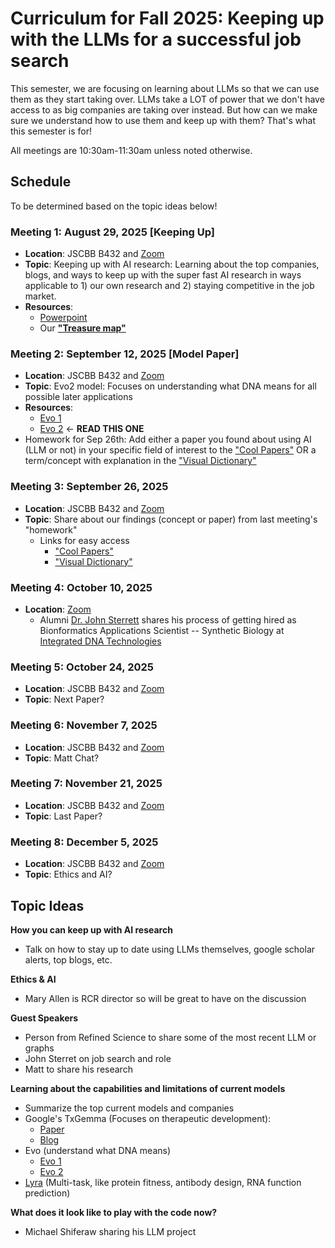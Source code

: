 # Curriculum for Fall 2025: Keeping up with the LLMs for a successful job search

This semester, we are focusing on learning about LLMs so that we can use them as they start taking over. LLMs take a LOT of power that we don't have access to as big companies are taking over instead. But how can we make sure we understand how to use them and keep up with them? That's what this semester is for!

All meetings are 10:30am-11:30am unless noted otherwise.

## Schedule
To be determined based on the topic ideas below!
### Meeting 1: August 29, 2025 [Keeping Up]
* **Location**: JSCBB B432 and [Zoom](https://cuboulder.zoom.us/j/96039143941)
* **Topic**: Keeping up with AI research: Learning about the top companies, blogs, and ways to keep up with the super fast AI research in ways applicable to 1) our own research and 2) staying competitive in the job market.
* **Resources**:
  * [Powerpoint](https://docs.google.com/presentation/d/179OkrRgGHunCaI75E3qrCoqjb7ci9dKjFMNEDAKQtxU/edit?usp=sharing) 
  * Our **["Treasure map"](https://docs.google.com/document/d/1fm5BfjVD9CcuTxMit7AUtvsM4jS4qNVwG27RD7X6biM/edit?usp=sharing)**
### Meeting 2: September 12, 2025 [Model Paper]
* **Location**: JSCBB B432 and [Zoom](https://cuboulder.zoom.us/j/96039143941)
* **Topic**: Evo2 model: Focuses on understanding what DNA means for all possible later applications
* **Resources**:
  * [Evo 1](https://www.science.org/doi/10.1126/science.ado9336)
  * [Evo 2](https://arcinstitute.org/manuscripts/Evo2) <- **READ THIS ONE**
* Homework for Sep 26th: Add either a paper you found about using AI (LLM or not) in your specific field of interest to the ["Cool Papers"](https://docs.google.com/presentation/d/1OmjAQAaaAKedwcm8zwePoSjq2uYrcmU_XdcjJDO1Xuc/edit?usp=sharing) OR a term/concept with explanation in the ["Visual Dictionary"](https://docs.google.com/presentation/d/18GktKtegG00VJ-YeRNsjlSoRydSro1z7DQZ1CS_J1ng/edit?usp=sharing)

### Meeting 3: September 26, 2025 
* **Location**: JSCBB B432 and [Zoom](https://cuboulder.zoom.us/j/96039143941)
* **Topic**: Share about our findings (concept or paper) from last meeting's "homework"
  * Links for easy access
    * ["Cool Papers"](https://docs.google.com/presentation/d/1OmjAQAaaAKedwcm8zwePoSjq2uYrcmU_XdcjJDO1Xuc/edit?usp=sharing)
    * ["Visual Dictionary"](https://docs.google.com/presentation/d/18GktKtegG00VJ-YeRNsjlSoRydSro1z7DQZ1CS_J1ng/edit?usp=sharing)

### Meeting 4: October 10, 2025
* **Location**: [Zoom](https://cuboulder.zoom.us/j/96039143941)
  * Alumni [Dr. John Sterrett](https://sterrettjd.github.io/) shares his process of getting hired as Bionformatics Applications Scientist -- Synthetic Biology at [Integrated DNA Technologies](https://www.idtdna.com/page)

### Meeting 5: October 24, 2025
* **Location**: JSCBB B432 and [Zoom](https://cuboulder.zoom.us/j/96039143941)
* **Topic**: Next Paper?

### Meeting 6: November 7, 2025
* **Location**: JSCBB B432 and [Zoom](https://cuboulder.zoom.us/j/96039143941)
* **Topic**: Matt Chat?

### Meeting 7: November 21, 2025
* **Location**: JSCBB B432 and [Zoom](https://cuboulder.zoom.us/j/96039143941)
* **Topic**: Last Paper?

### Meeting 8: December 5, 2025
* **Location**: JSCBB B432 and [Zoom](https://cuboulder.zoom.us/j/96039143941)
* **Topic**: Ethics and AI?

## Topic Ideas
**How you can keep up with AI research**
* Talk on how to stay up to date using LLMs themselves, google scholar alerts, top blogs, etc.

**Ethics & AI**
* Mary Allen is RCR director so will be great to have on the discussion

**Guest Speakers**
* Person from Refined Science to share some of the most recent LLM or graphs
* John Sterret on job search and role
* Matt to share his research

**Learning about the capabilities and limitations of current models**
* Summarize the top current models and companies
* Google's TxGemma (Focuses on therapeutic development): 
  * [Paper](https://storage.googleapis.com/research-media/txgemma/txgemma-report.pdf)
  * [Blog](https://developers.googleblog.com/en/introducing-txgemma-open-models-improving-therapeutics-development/)
* Evo (understand what DNA means)
  * [Evo 1](https://www.science.org/doi/10.1126/science.ado9336)
  * [Evo 2](https://arcinstitute.org/manuscripts/Evo2)
* [Lyra](https://arxiv.org/abs/2503.16351) (Multi-task, like protein fitness, antibody design, RNA function prediction)


**What does it look like to play with the code now?** 
* Michael Shiferaw sharing his LLM project
